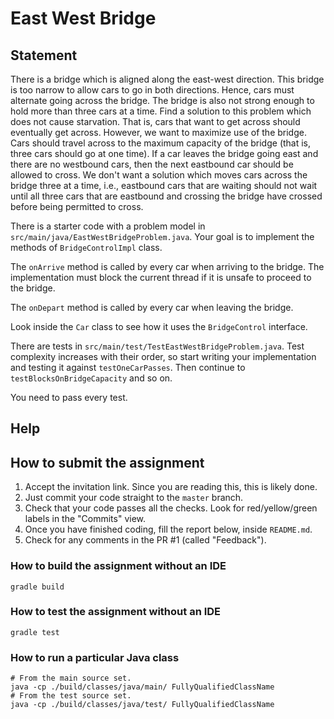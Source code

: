 # East West Bridge

## Statement

There is a bridge which is aligned along the east-west direction. This bridge is too narrow
to allow cars to go in both directions. Hence, cars must alternate going across the bridge.
The bridge is also not strong enough to hold more than three cars at a time. Find a solution
to this problem which does not cause starvation. That is, cars that want to get across
should eventually get across. However, we want to maximize use of the bridge. Cars should travel
across to the maximum capacity of the bridge (that is, three cars should go at one time).
If a car leaves the bridge going east and there are no westbound cars, then the next eastbound car
should be allowed to cross. We don't want a solution which moves cars across the bridge three at a time,
i.e., eastbound cars that are waiting should not wait until all three cars that are eastbound
and crossing the bridge have crossed before being permitted to cross.

There is a starter code with a problem model in `src/main/java/EastWestBridgeProblem.java`.
Your goal is to implement the methods of `BridgeControlImpl` class.

The `onArrive` method is called by every car when arriving to the bridge.
The implementation must block the current thread if it is unsafe to proceed to the bridge.

The `onDepart` method is called by every car when leaving the bridge.

Look inside the `Car` class to see how it uses the `BridgeControl` interface.

There are tests in `src/main/test/TestEastWestBridgeProblem.java`.
Test complexity increases with their order, so start writing your implementation and testing it against `testOneCarPasses`.
Then continue to `testBlocksOnBridgeCapacity` and so on.

You need to pass every test.

## Help

## How to submit the assignment
1. Accept the invitation link. Since you are reading this, this is likely done.
2. Just commit your code straight to the `master` branch.
3. Check that your code passes all the checks. Look for red/yellow/green labels in the "Commits" view.
4. Once you have finished coding, fill the report below, inside `README.md`.
5. Check for any comments in the PR #1 (called "Feedback").

### How to build the assignment without an IDE

```
gradle build
```

### How to test the assignment without an IDE

```
gradle test
```

### How to run a particular Java class
```
# From the main source set.
java -cp ./build/classes/java/main/ FullyQualifiedClassName
# From the test source set.
java -cp ./build/classes/java/test/ FullyQualifiedClassName
```
